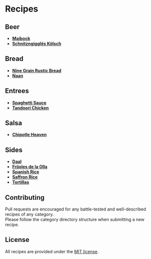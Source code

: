 # Recipes

## Beer

- **[Maibock](beer/maibock.txt)**
- **[Schnitzngigglës Kölsch](beer/schnitzngiggles-kolsch.txt)**

## Bread

- **[Nine Grain Rustic Bread](bread/9grain.md)**
- **[Naan](bread/naan.md)**

## Entrees

- **[Spaghetti Sauce](salsa/spaghetti-sauce.md)**
- **[Tandoori Chicken](salsa/tandoori-chicken.md)**

## Salsa

- **[Chipotle Heaven](salsa/chipotle-heaven.md)**

## Sides

- **[Daal](sides/daal.md)**
- **[Frijoles de la Olla](sides/frijoles-de-la-olla.md)**
- **[Spanish Rice](sides/spanish-rice.md)**
- **[Saffron Rice](sides/saffron-rice.md)**
- **[Tortillas](sides/tortillas.md)**

## Contributing

Pull requests are encouraged for any battle-tested and well-described recipes of any category.  
Please follow the category directory structure when submitting a new recipe.

## License

All recipes are provided under the [MIT license](license).
